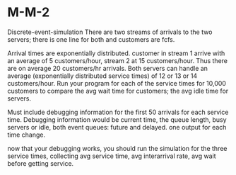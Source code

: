 # M-M-2
Discrete-event-simulation 
There are two streams of arrivals to the two servers; there is one line for both and customers are fcfs.  


Arrival times are exponentially distributed. customer in stream 1 arrive with an average of 5 customers/hour, stream 2 at 15 customers/hour.  Thus there are on average 20 customers/hr arrivals. Both servers can handle an average (exponentially distributed service times) of 12 or 13 or 14 customers/hour. Run your program for each of the service times for 10,000 customers to compare the avg wait time for customers; the avg idle time for servers.


Must include debugging information for the first 50 arrivals for each service time.
 Debugging information would be  current time, the queue length, busy servers or idle, both event queues: future and delayed. one output for each time change.




now that your debugging works, you should run the simulation for the three service times, collecting avg service time, avg interarrival rate, avg wait before getting service.
